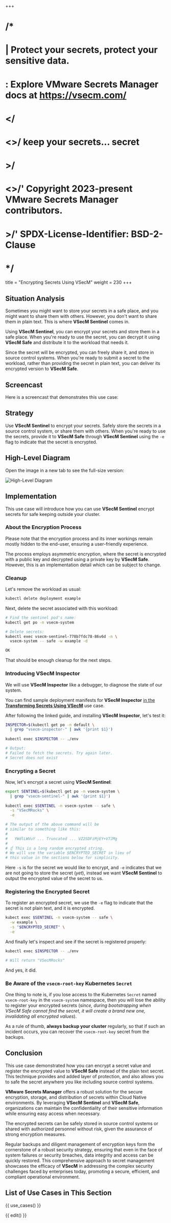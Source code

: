 +++
# /*
# |    Protect your secrets, protect your sensitive data.
# :    Explore VMware Secrets Manager docs at https://vsecm.com/
# </
# <>/  keep your secrets... secret
# >/
# <>/' Copyright 2023-present VMware Secrets Manager contributors.
# >/'  SPDX-License-Identifier: BSD-2-Clause
# */

title = "Encrypting Secrets Using VSecM"
weight = 230
+++

## Situation Analysis

Sometimes you might want to store your secrets in a safe place, and you might
want to share them with others. However, you don't want to share them in plain
text. This is where **VSecM Sentinel** comes in.

Using **VSecM Sentinel**, you can encrypt your secrets and store them in a safe
place. When you're ready to use the secret, you can decrypt it using **VSecM
Safe** and distribute it to the workload that needs it.

Since the secret will be encrypted, you can freely share it, and store in
source control systems. When you're ready to submit a secret to the workload, 
rather than providing the secret in plain text, you can deliver its encrypted 
version to **VSecM Safe**.

## Screencast

Here is a screencast that demonstrates this use case:

<script 
  src="https://asciinema.org/a/676193" 
  id="asciicast-676193" 
  async="true"></script>

## Strategy

Use **VSecM Sentinel** to encrypt your secrets. Safely store the secrets in
a source control system, or share them with others. When you're ready to use
the secrets, provide it to **VSecM Safe** through **VSecM Sentinel** using the
`-e` flag to indicate that the secret is encrypted.

## High-Level Diagram

Open the image in a new tab to see the full-size version:

![High-Level Diagram](/assets/encrypt.jpg "High-Level Diagram")

## Implementation

This use case will introduce how you can use **VSecM Sentinel** encrypt secrets
for safe keeping outside your cluster.

### About the Encryption Process

Please note that the encryption process and its inner workings remain mostly
hidden to the end-user, ensuring a user-friendly experience.

The process employs asymmetric encryption, where the secret is encrypted with a
public key and decrypted using a private key by **VSecM Safe**. However,
this is an implementation detail which can be subject to change.

### Cleanup

Let's remove the workload as usual:

```bash 
kubectl delete deployment example
```

Next, delete the secret associated with this workload:

```bash
# Find the sentinel pod's name:
kubectl get po -n vsecm-system

# Delete secrets:
kubectl exec vsecm-sentinel-778b7fdc78-86v6d -n \
  vsecm-system -- safe -w example -d

OK
```

That should be enough cleanup for the next steps.

### Introducing **VSecM Inspector**

We will use **VSecM Inspector** like a debugger, to diagnose the
state of our system.

You can find sample deployment manifests for **VSecM Inspector** 
[in the **Transforming Secrets Using VSecM**][transforming-secrets] use case.

[transforming-secrets]: @/documentation/use-cases/transform.md "Transforming Secrets Using VSecM"

After following the linked guide, and installing **VSecM Inspector**,  let's
test it:

```bash
INSPECTOR=$(kubectl get po -n default \
  | grep "vsecm-inspector-" | awk '{print $1}')
  
kubectl exec $INSPECTOR -- ./env

# Output:
# Failed to fetch the secrets. Try again later.
# Secret does not exist
```

### Encrypting a Secret

Now, let's encrypt a secret using **VSecM Sentinel**:

```bash
export SENTINEL=$(kubectl get po -n vsecm-system \
  | grep "vsecm-sentinel-" | awk '{print $1}')
  
kubectl exec $SENTINEL -n vsecm-system -- safe \
  -s "VSecMRocks" \
  -e

# The output of the above command will be 
# similar to something like this:
#
#   YWdlLWVuY ... Truncated ... VZ2SDFiMjEY+V7JMg
#
# ☝️ This is a long random encrypted string. 
# We will use the variable $ENCRYPTED_SECRET in lieu of
# this value in the sections below for simplicity.
```

Here `-s` is for the secret we would like to encrypt, and `-e` indicates
that we are not going to store the secret (*yet*), instead we want **VSecM Sentinel**
to output the encrypted value of the secret to us.

### Registering the Encrypted Secret

To register an encrypted secret, we use the `-e` flag to indicate that the
secret is not plain text, and it is encrypted.

```bash
kubect exec $SENTINEL -n vsecm-system -- safe \
  -w example \
  -s "$ENCRYPTED_SECRET" \
  -e 
```

And finally let's inspect and see if the secret is registered properly:

```bash
kubectl exec $INSPECTOR -- ./env

# Will return "VSecMRocks"
```

And yes, it did.

### Be Aware of the `vsecm-root-key` Kubernetes `Secret`

One thing to note is, if you lose access to the Kubernetes `Secret` named
`vsecm-root-key` in the `vsecm-system` namespace, then you will lose the
ability to register your encrypted secrets (*since, during bootstrapping
when VSecM Safe cannot find the secret, it will create a brand new one,
invalidating all encrypted values*).

As a rule of thumb, **always backup your cluster** regularly, so that if
such an incident occurs, you can recover the `vsecm-root-key` secret
from the backups.

## Conclusion

This use case demonstrated how you can encrypt a secret value and register the
encrypted value to **VSecM Safe** instead of the plain text secret. This
technique provides and added layer of protection, and also allows you to
safe the secret anywhere you like including source control systems.

**VMware Secrets Manager** offers a robust solution for the secure encryption, 
storage, and distribution of secrets within Cloud Native environments. By 
leveraging **VSecM Sentinel** and **VSecM Safe**, organizations can maintain the 
confidentiality of their sensitive information while ensuring easy access when 
necessary. 

The encrypted secrets can be safely stored in source control systems or shared 
with authorized personnel without risk, given the assurance of strong encryption 
measures. 

Regular backups and diligent management of encryption keys form the cornerstone 
of a robust security strategy, ensuring that even in the face of system failures 
or security breaches, data integrity and access can be quickly restored. 
This comprehensive approach to secret management showcases the efficacy of 
**VSecM** in addressing the complex security challenges faced by enterprises 
today, promoting a secure, efficient, and compliant operational environment.

## List of Use Cases in This Section

{{ use_cases() }}

{{ edit() }}
